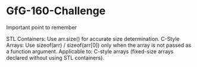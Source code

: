 # GfG-160-Challenge

Important point to remember

STL Containers: Use arr.size() for accurate size determination.
C-Style Arrays: Use sizeof(arr) / sizeof(arr[0]) only when the array is not passed as a function argument.
Applicable to: C-style arrays (fixed-size arrays declared without using STL containers).
